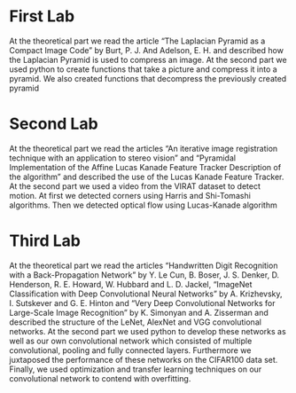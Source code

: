 # First Lab
At the theoretical part we read the article “The Laplacian Pyramid as a Compact Image Code” by Burt, P. J. And Adelson, E. H. and described how the Laplacian Pyramid is used to compress an image. At the second part we used python to create functions that take a picture and compress it into a pyramid. We also created functions that decompress the previously created pyramid

# Second Lab
At the theoretical part we read the articles “An iterative image registration technique with an application to stereo vision” and “Pyramidal Implementation of the Affine Lucas Kanade Feature Tracker Description of the algorithm” and described the use of the Lucas Kanade Feature Tracker. At the second part we used a video from the VIRAT dataset to detect motion. At first we detected corners using Harris and Shi-Tomashi algorithms. Then we detected optical flow using Lucas-Kanade algorithm

# Third Lab
At the theoretical part we read the articles “Handwritten Digit Recognition with a Back-Propagation Network” by Y. Le Cun, B. Boser, J. S. Denker, D. Henderson, R. E. Howard, W. Hubbard and L. D. Jackel, “ImageNet Classification with Deep Convolutional Neural Networks” by A. Krizhevsky, I. Sutskever and G. E. Hinton and “Very Deep Convolutional Networks for Large-Scale Image Recognition” by K. Simonyan and A. Zisserman and described the structure of the LeNet, AlexNet and VGG convolutional networks. At the second part we used python to develop these networks as well as our own convolutional network which consisted of multiple convolutional, pooling and fully connected layers. Furthermore we juxtaposed the performance of these networks on the CIFAR100 data set. Finally, we used optimization and transfer learning techniques on our convolutional network to contend with overfitting.
